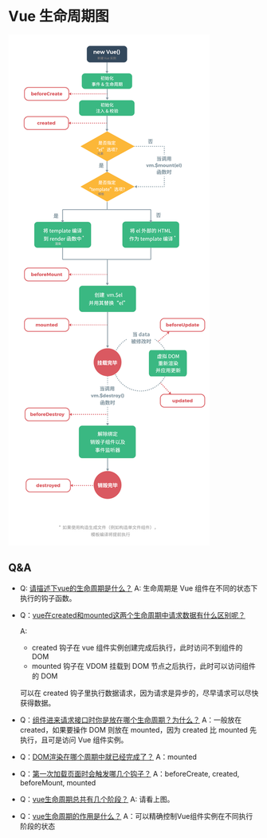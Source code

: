 # Vue 生命周期图

![生命周期](../../res/vue-lifecycle.png)

## Q&A

- Q: [请描述下vue的生命周期是什么？](https://github.com/haizlin/fe-interview/issues/229)
    A: 生命周期是 Vue 组件在不同的状态下执行的钩子函数。


- Q：[vue在created和mounted这两个生命周期中请求数据有什么区别呢？](https://github.com/haizlin/fe-interview/issues/348)

    A:
    - created 钩子在 vue 组件实例创建完成后执行，此时访问不到组件的 DOM
    - mounted 钩子在 VDOM 挂载到 DOM 节点之后执行，此时可以访问组件的 DOM
    
    可以在 created 钩子里执行数据请求，因为请求是异步的，尽早请求可以尽快获得数据。

- Q：[组件进来请求接口时你是放在哪个生命周期？为什么？](https://github.com/haizlin/fe-interview/issues/315)
    A：一般放在 created，如果要操作 DOM 则放在 mounted，因为 created 比 mounted 先执行，且可是访问 Vue 组件实例。

- Q：[DOM渲染在哪个周期中就已经完成了？](https://github.com/haizlin/fe-interview/issues/312)
    A：mounted

- Q：[第一次加载页面时会触发哪几个钩子？](https://github.com/haizlin/fe-interview/issues/311)
    A：beforeCreate, created, beforeMount, mounted

- Q：[vue生命周期总共有几个阶段？](https://github.com/haizlin/fe-interview/issues/310)
    A: 请看上图。

- Q：[vue生命周期的作用是什么？](https://github.com/haizlin/fe-interview/issues/309)
    A：可以精确控制Vue组件实例在不同执行阶段的状态
